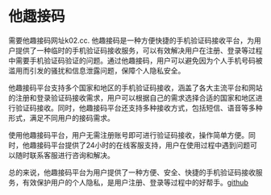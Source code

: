 # 他趣接码

需要他趣接码网址k02.cc. 他趣接码是一种方便快捷的手机验证码接收平台，为用户提供了一种临时的手机验证码接收服务，可以有效解决用户在注册、登录等过程中需要手机验证码验证的问题。通过他趣接码，用户可以避免因为个人手机号码被滥用而引发的骚扰和信息泄露问题，保障个人隐私安全。

他趣接码平台支持多个国家和地区的手机验证码接收，涵盖了各大主流平台和网站的注册和登录验证码接收需求，用户可以根据自己的需求选择合适的国家和地区进行验证码接收。同时，他趣接码平台还支持多种接收方式，包括短信、语音等多种形式，满足不同用户的接码需求。

使用他趣接码平台，用户无需注册账号即可进行验证码接收，操作简单方便。同时，他趣接码平台提供了24小时的在线客服支持，用户在使用过程中遇到问题可以随时联系客服进行咨询和解决。

总的来说，他趣接码平台为用户提供了一种方便、安全、快捷的手机验证码接收服务，有效保护用户的个人隐私，是用户注册、登录等过程中的好帮手。[github](https://github.com)